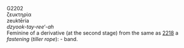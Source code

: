 G2202  
ζευκτηρία  
zeuktēria  
*dzyook-tay-ree‘-ah*  
Feminine of a derivative (at the second stage) from the same as
[2218](g2218) a *fastening* (*tiller* *rope*): - band.  
